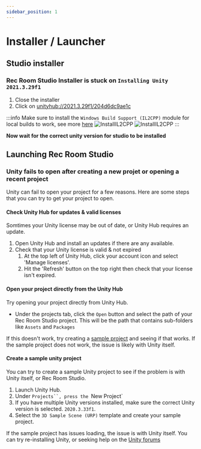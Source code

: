 ```yaml
---
sidebar_position: 1
---
```

# Installer / Launcher

## Studio installer

### Rec Room Studio Installer is stuck on `Installing Unity 2021.3.29f1`
1. Close the installer
2. Click on [unityhub://2021.3.29f1/204d6dc9ae1c](unityhub://2021.3.29f1/204d6dc9ae1c)

:::info
Make sure to install the `Windows Build Support (IL2CPP)` module for local builds to work, see more [here](/docs/SavingRooms/localbuild#installing-il2cpp)
![InstallIL2CPP](/img/LightMode/DownloadIL2CPP.png#gh-light-mode-only)
![InstallIL2CPP](/img/DarkMode/DownloadIL2CPP.png#gh-dark-mode-only)
:::

**Now wait for the correct unity version for studio to be installed**

## Launching Rec Room Studio

### Unity fails to open after creating a new projet or opening a recent project
Unity can fail to open your project for a few reasons.  Here are some steps that you can try to get your project to open.

#### Check Unity Hub for updates & valid licenses
Somtimes your Unity license may be out of date, or Unity Hub requires an update.  

1. Open Unity Hub and install an updates if there are any available.
2. Check that your Unity license is valid & not expired
    1. At the top left of Unity Hub, click your account icon and select 'Manage licenses'.
    2. Hit the 'Refresh' button on the top right then check that your license isn't expired.


#### Open your project directly from the Unity Hub
Try opening your project directly from Unity Hub.

- Under the projects tab, click the `Open` button and select the path of your Rec Room Studio project.  This will be the path that contains sub-folders like `Assets` and `Packages`

If this doesn't work, try creating a [sample project](#create-a-sample-unity-projects) and seeing if that works.  If the sample project does not work, the issue is likely with Unity itself.


#### Create a sample unity project

You can try to create a sample Unity project to see if the problem is with Unity itself, or Rec Room Studio.

1. Launch Unity Hub.
2. Under `Projects``, press the `New Project`
3. If you have multiple Unity versions installed, make sure the correct Unity version is selected. `2020.3.33f1`.
4. Select the `3D Sample Scene (URP)` template and create your sample project.

If the sample project has issues loading, the issue is with Unity itself.  You can try re-installing Unity, or seeking help on the [Unity forums](https://forum.unity.com/)
